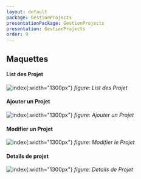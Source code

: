 ```yaml
---
layout: default
package: GestionProjects
presentationPackage: GestionProjects
presentation: GestionProjects
order: 9
---
```

## Maquettes

#### List des Projet

![index](/lab_crud/Gestion-projets/conception/maquettes/images/list_des_projets.png){:width="1300px"}
_figure: List des Projet_


<!-- new slide -->


#### Ajouter un Projet

![index](/lab_crud/Gestion-projets/conception/maquettes/images/ajouter_un_projet.png){:width="1300px"}
_figure: Ajouter un Projet_

<!-- new slide -->


#### Modifier un Projet

![index](/lab_crud/Gestion-projets/conception/maquettes/images/modifier_le_projet.png){:width="1300px"}
_figure: Modifier le Projet_

<!-- new slide -->


#### Details de projet

![index](/lab_crud/Gestion-projets/conception/maquettes/images/details_de_projet.png){:width="1300px"}
_figure: Details de Projet_
<!-- new slide -->
